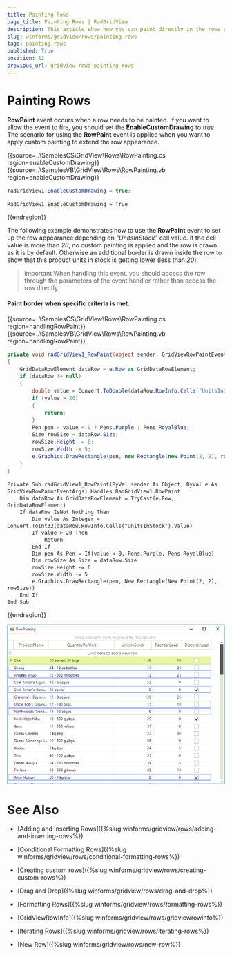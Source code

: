 ```yaml
---
title: Painting Rows
page_title: Painting Rows | RadGridView
description: This article show how you can paint directly in the rows using the RowPaint event. 
slug: winforms/gridview/rows/painting-rows
tags: painting,rows
published: True
position: 12
previous_url: gridview-rows-painting-rows
---
```


# Painting Rows

__RowPaint__ event occurs when a row needs to be painted. If you want to allow the event to fire, you should set the __EnableCustomDrawing__ to *true*. The scenario for using the __RowPaint__ event is applied when you want to apply custom painting to extend the row appearance.  

{{source=..\SamplesCS\GridView\Rows\RowPainting.cs region=enableCustomDrawing}} 
{{source=..\SamplesVB\GridView\Rows\RowPainting.vb region=enableCustomDrawing}} 

````C#
radGridView1.EnableCustomDrawing = true;

````
````VB.NET
RadGridView1.EnableCustomDrawing = True

````

{{endregion}} 

The following example demonstrates how to use the __RowPaint__ event to set up the row appearance depending on *"UnitsInStock"* cell value. If the cell value is more than *20*, no custom painting is applied and the row is drawn as it is by default. Otherwise an additional border is drawn inside the row to show that this product units in stock is getting lower (less than *20*).

>important When handling this event, you should access the row through the parameters of the event handler rather than access the row directly.
>

#### Paint border when specific criteria is met.

{{source=..\SamplesCS\GridView\Rows\RowPainting.cs region=handlingRowPaint}} 
{{source=..\SamplesVB\GridView\Rows\RowPainting.vb region=handlingRowPaint}} 

````C#
private void radGridView1_RowPaint(object sender, GridViewRowPaintEventArgs e)
{
    GridDataRowElement dataRow = e.Row as GridDataRowElement;
    if (dataRow != null)
    {
        double value = Convert.ToDouble(dataRow.RowInfo.Cells["UnitsInStock"].Value);
        if (value > 20)
        {
            return;
        }
        Pen pen = value < 0 ? Pens.Purple : Pens.RoyalBlue;
        Size rowSize = dataRow.Size;
        rowSize.Height -= 6;
        rowSize.Width -= 5;
        e.Graphics.DrawRectangle(pen, new Rectangle(new Point(2, 2), rowSize));
    }
}

````
````VB.NET
Private Sub radGridView1_RowPaint(ByVal sender As Object, ByVal e As GridViewRowPaintEventArgs) Handles RadGridView1.RowPaint
    Dim dataRow As GridDataRowElement = TryCast(e.Row, GridDataRowElement)
    If dataRow IsNot Nothing Then
        Dim value As Integer = Convert.ToInt32(dataRow.RowInfo.Cells("UnitsInStock").Value)
        If value > 20 Then
            Return
        End If
        Dim pen As Pen = If(value < 0, Pens.Purple, Pens.RoyalBlue)
        Dim rowSize As Size = dataRow.Size
        rowSize.Height -= 6
        rowSize.Width -= 5
        e.Graphics.DrawRectangle(pen, New Rectangle(New Point(2, 2), rowSize))
    End If
End Sub

````

{{endregion}} 


![gridview-rows-painting-rows 001](images/gridview-rows-painting-rows001.png)
# See Also
* [Adding and Inserting Rows]({%slug winforms/gridview/rows/adding-and-inserting-rows%})

* [Conditional Formatting Rows]({%slug winforms/gridview/rows/conditional-formatting-rows%})

* [Creating custom rows]({%slug winforms/gridview/rows/creating-custom-rows%})

* [Drag and Drop]({%slug winforms/gridview/rows/drag-and-drop%})

* [Formatting Rows]({%slug winforms/gridview/rows/formatting-rows%})

* [GridViewRowInfo]({%slug winforms/gridview/rows/gridviewrowinfo%})

* [Iterating Rows]({%slug winforms/gridview/rows/iterating-rows%})

* [New Row]({%slug winforms/gridview/rows/new-row%})

